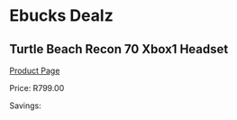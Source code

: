 
# Ebucks Dealz
## Turtle Beach Recon 70 Xbox1 Headset
[Product Page](https://www.ebucks.com/web/shop/productSelected.do?prodId=1193392976&catId=1193873409)

Price: R799.00

Savings: 


	